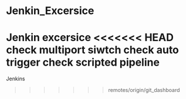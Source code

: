 # Jenkin_Excersice
Jenkin excersice
<<<<<<< HEAD
check multiport siwtch
check auto trigger
check scripted pipeline
=======
Jenkins

>>>>>>> remotes/origin/git_dashboard
